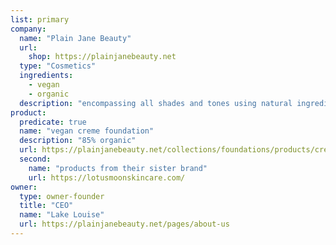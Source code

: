 ```yaml
---
list: primary
company:
  name: "Plain Jane Beauty"
  url:
    shop: https://plainjanebeauty.net
  type: "Cosmetics"
  ingredients:
    - vegan
    - organic
  description: "encompassing all shades and tones using natural ingredients"
product:
  predicate: true
  name: "vegan creme foundation"
  description: "85% organic"
  url: https://plainjanebeauty.net/collections/foundations/products/creme-minerals?variant=5183114149915
  second:
    name: "products from their sister brand"
    url: https://lotusmoonskincare.com/
owner:
  type: owner-founder
  title: "CEO"
  name: "Lake Louise"
  url: https://plainjanebeauty.net/pages/about-us
---
```

